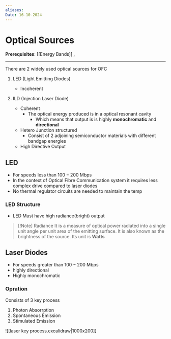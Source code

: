 ```yaml
---
aliases: 
Date: 16-10-2024
---
```

# Optical Sources 
**Prerequisites**: [[Energy Bands]] , 


---

There are 2 widely used optical sources for OFC 
1. LED (Light Emitting Diodes)
	- Incoherent

1. ILD (Injection Laser Diode)
	- Coherent 
		- The optical energy produced is in a optical resonant cavity 
			- Which means that output is is highly **monochromatic** and **directional**
	- Hetero Junction structured 
		- Consist of 2 adjoining semiconductor materials with different bandgap energies
	- High Directive Output


## LED
- For speeds less than $100 - 200 \text{ Mbps}$
- In the context of Optical Fibre Communication system it requires less complex drive compared to laser diodes
-  No thermal regulator circuits are needed to maintain the temp

### LED Structure

- LED Must have high radiance(bright) output
>[!Note] Radiance
>It is a measure of optical power radiated into a single unit angle per unit area of the emitting surface. It is also known as the brightness of the source. Its unit is **Watts**

## Laser Diodes 
- For speeds greater than $100 - 200 \text{ Mbps}$
- highly directional 
- Highly monochromatic 

### Opration
Consists of 3 key process
1. Photon Absorrption
2. Spontaneous Emission
3. Stimulated Emission

![[laser key process.excalidraw|1000x200]]

